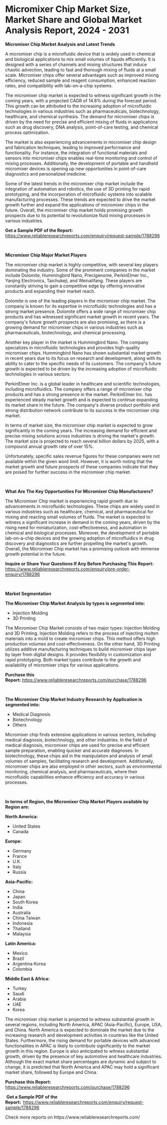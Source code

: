 <p><h1>Micromixer Chip Market Size, Market Share and Global Market Analysis Report, 2024 - 2031</h1></p><p><strong>Micromixer Chip Market Analysis and Latest Trends</strong></p>
<p><p>A micromixer chip is a microfluidic device that is widely used in chemical and biological applications to mix small volumes of liquids efficiently. It is designed with a series of channels and mixing structures that induce chaotic advection, leading to fast and thorough mixing of fluids at a small scale. Micromixer chips offer several advantages such as improved mixing efficiency, reduced sample and reagent consumption, enhanced reaction rates, and compatibility with lab-on-a-chip systems.</p><p>The micromixer chip market is expected to witness significant growth in the coming years, with a projected CAGR of 14.8% during the forecast period. This growth can be attributed to the increasing adoption of microfluidic technologies in various industries such as pharmaceuticals, biotechnology, healthcare, and chemical synthesis. The demand for micromixer chips is driven by the need for precise and efficient mixing of fluids in applications such as drug discovery, DNA analysis, point-of-care testing, and chemical process optimization.</p><p>The market is also experiencing advancements in micromixer chip design and fabrication techniques, leading to improved performance and functionality. For instance, the integration of functional materials and sensors into micromixer chips enables real-time monitoring and control of mixing processes. Additionally, the development of portable and handheld micromixer devices is opening up new opportunities in point-of-care diagnostics and personalized medicine.</p><p>Some of the latest trends in the micromixer chip market include the integration of automation and robotics, the use of 3D printing for rapid prototyping, and the incorporation of microfluidic systems into scalable manufacturing processes. These trends are expected to drive the market growth further and expand the applications of micromixer chips in the future. Overall, the micromixer chip market holds promising growth prospects due to its potential to revolutionize fluid mixing processes in various industries.</p></p>
<p><strong>Get a Sample PDF of the Report:&nbsp;</strong> <a href="https://www.reliableresearchreports.com/enquiry/request-sample/1788296">https://www.reliableresearchreports.com/enquiry/request-sample/1788296</a></p>
<p>&nbsp;</p>
<p><strong>Micromixer Chip Major Market Players</strong></p>
<p><p>The micromixer chip market is highly competitive, with several key players dominating the industry. Some of the prominent companies in the market include Dolomite, Hummingbird Nano, Precigenome, PerkinElmer Inc., Yanjing Electronics, Taichukeji, and Weinalifang. These players are constantly striving to gain a competitive edge by offering innovative products and expanding their market reach.</p><p>Dolomite is one of the leading players in the micromixer chip market. The company is known for its expertise in microfluidic technologies and has a strong market presence. Dolomite offers a wide range of micromixer chip products and has witnessed significant market growth in recent years. The company's future growth prospects are also promising, as there is a growing demand for micromixer chips in various industries such as pharmaceuticals, biotechnology, and chemical processing.</p><p>Another key player in the market is Hummingbird Nano. The company specializes in microfluidic technologies and provides high-quality micromixer chips. Hummingbird Nano has shown substantial market growth in recent years due to its focus on research and development, along with its ability to cater to the specific needs of its customers. The company's future growth is expected to be driven by the increasing adoption of microfluidic technologies in various sectors.</p><p>PerkinElmer Inc. is a global leader in healthcare and scientific technologies, including microfluidics. The company offers a range of micromixer chip products and has a strong presence in the market. PerkinElmer Inc. has experienced steady market growth and is expected to continue expanding its market share in the future. The company's diverse product portfolio and strong distribution network contribute to its success in the micromixer chip market.</p><p>In terms of market size, the micromixer chip market is expected to grow significantly in the coming years. The increasing demand for efficient and precise mixing solutions across industries is driving the market's growth. The market size is projected to reach several billion dollars by 2025, with a compound annual growth rate of over 15%.</p><p>Unfortunately, specific sales revenue figures for these companies were not available within the given word limit. However, it is worth noting that the market growth and future prospects of these companies indicate that they are poised for further success in the micromixer chip market.</p></p>
<p>&nbsp;</p>
<p><strong>What Are The Key Opportunities For Micromixer Chip Manufacturers?</strong></p>
<p><p>The Micromixer Chip market is experiencing rapid growth due to advancements in microfluidic technologies. These chips are widely used in various industries such as healthcare, chemical, and pharmaceutical for mixing and reacting small volumes of fluids. The market is expected to witness a significant increase in demand in the coming years, driven by the rising need for miniaturization, cost-effectiveness, and automation in chemical and biological processes. Moreover, the development of portable lab-on-a-chip devices and the growing adoption of microfluidics in drug discovery and diagnostics are further propelling the market's growth. Overall, the Micromixer Chip market has a promising outlook with immense growth potential in the future.</p></p>
<p><strong>Inquire or Share Your Questions If Any Before Purchasing This Report:</strong> <a href="https://www.reliableresearchreports.com/enquiry/pre-order-enquiry/1788296">https://www.reliableresearchreports.com/enquiry/pre-order-enquiry/1788296</a></p>
<p>&nbsp;</p>
<p><strong>Market Segmentation</strong></p>
<p><strong>The Micromixer Chip Market Analysis by types is segmented into:</strong></p>
<p><ul><li>Injection Molding</li><li>3D Printing</li></ul></p>
<p><p>The Micromixer Chip Market consists of two major types: Injection Molding and 3D Printing. Injection Molding refers to the process of injecting molten materials into a mold to create micromixer chips. This method offers high production volumes and cost-effectiveness. On the other hand, 3D Printing utilizes additive manufacturing techniques to build micromixer chips layer by layer from digital designs. It provides flexibility in customization and rapid prototyping. Both market types contribute to the growth and availability of micromixer chips for various applications.</p></p>
<p><strong>Purchase this Report:&nbsp;</strong><a href="https://www.reliableresearchreports.com/purchase/1788296">https://www.reliableresearchreports.com/purchase/1788296</a></p>
<p>&nbsp;</p>
<p><strong>The Micromixer Chip Market Industry Research by Application is segmented into:</strong></p>
<p><ul><li>Medical Diagnosis</li><li>Biotechnology</li><li>Others</li></ul></p>
<p><p>Micromixer chip finds extensive applications in various sectors, including medical diagnosis, biotechnology, and other industries. In the field of medical diagnosis, micromixer chips are used for precise and efficient sample preparation, enabling quicker and accurate diagnoses. In biotechnology, these chips aid in the manipulation and analysis of small volumes of samples, facilitating research and development. Additionally, micromixer chips are also employed in other sectors, such as environmental monitoring, chemical analysis, and pharmaceuticals, where their microfluidic capabilities enhance efficiency and accuracy in various processes.</p></p>
<p>&nbsp;</p>
<p><strong>In terms of Region, the Micromixer Chip Market Players available by Region are:</strong></p>
<p>
    <p> <strong> North America: </strong>
        <ul>
            <li>United States</li>
            <li>Canada</li>
        </ul>
        </p> 
    <p> <strong> Europe: </strong>
        <ul>
            <li>Germany</li>
            <li>France</li>
            <li>U.K.</li>
            <li>Italy</li>
            <li>Russia</li>
        </ul>
        </p> 
    <p> <strong> Asia-Pacific: </strong>
        <ul>
            <li>China</li>
            <li>Japan</li>
            <li>South Korea</li>
            <li>India</li>
            <li>Australia</li>
            <li>China Taiwan</li>
            <li>Indonesia</li>
            <li>Thailand</li>
            <li>Malaysia</li>
        </ul>
        </p> 
    <p> <strong> Latin America: </strong>
        <ul>
            <li>Mexico</li>
            <li>Brazil</li>
            <li>Argentina Korea</li>
            <li>Colombia</li>
        </ul>
        </p> 
    <p> <strong> Middle East & Africa: </strong>
        <ul>
            <li>Turkey</li>
            <li>Saudi</li>
            <li>Arabia</li>
            <li>UAE</li>
            <li>Korea</li>
        </ul>
    </p>
    </p>
<p><p>The micromixer chip market is projected to witness substantial growth in several regions, including North America, APAC (Asia-Pacific), Europe, USA, and China. North America is expected to dominate the market due to the increasing research and development activities in countries like the United States. Furthermore, the rising demand for portable devices with advanced functionalities in APAC is likely to contribute significantly to the market growth in this region. Europe is also anticipated to witness substantial growth, driven by the presence of key automotive and healthcare industries. Although the exact market share percentages are dynamic and subject to change, it is predicted that North America and APAC may hold a significant market share, followed by Europe and China.</p></p>
<p><strong>Purchase this Report: </strong><a href="https://www.reliableresearchreports.com/purchase/1788296">https://www.reliableresearchreports.com/purchase/1788296</a></p>
<p>&nbsp;<strong>Get a Sample PDF of the Report:&nbsp;&nbsp;</strong><a href="https://www.reliableresearchreports.com/enquiry/request-sample/1788296">https://www.reliableresearchreports.com/enquiry/request-sample/1788296</a></p>
<p><strong></strong></p>
<p>Check more reports on https://www.reliableresearchreports.com/</p>